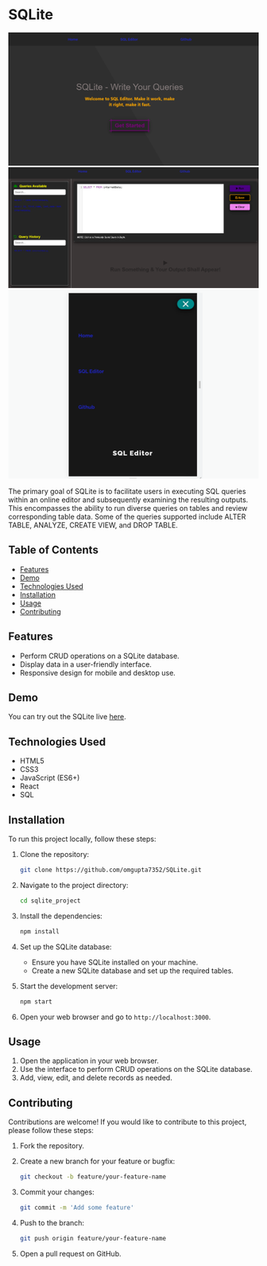 # SQLite

![SQLite](ima1.png)
![](ima2.png)
![](ima3.png)

The primary goal of SQLite is to facilitate users in executing SQL queries within an online editor and subsequently examining the resulting outputs. This encompasses the ability to run diverse queries on tables and review corresponding table data. Some of the queries supported include ALTER TABLE, ANALYZE, CREATE VIEW, and DROP TABLE.

## Table of Contents

- [Features](#features)
- [Demo](#demo)
- [Technologies Used](#technologies-used)
- [Installation](#installation)
- [Usage](#usage)
- [Contributing](#contributing)


## Features

- Perform CRUD operations on a SQLite database.
- Display data in a user-friendly interface.
- Responsive design for mobile and desktop use.

## Demo

You can try out the SQLite live [here](https://sqleditor-sqlite-omgupta.netlify.app/).

## Technologies Used

- HTML5
- CSS3
- JavaScript (ES6+)
- React
- SQL

## Installation

To run this project locally, follow these steps:

1. Clone the repository:

    ```bash
    git clone https://github.com/omgupta7352/SQLite.git
    ```

2. Navigate to the project directory:

    ```bash
    cd sqlite_project
    ```

3. Install the dependencies:

    ```bash
    npm install
    ```

4. Set up the SQLite database:
    - Ensure you have SQLite installed on your machine.
    - Create a new SQLite database and set up the required tables.

5. Start the development server:

    ```bash
    npm start
    ```

6. Open your web browser and go to `http://localhost:3000`.

## Usage

1. Open the application in your web browser.
2. Use the interface to perform CRUD operations on the SQLite database.
3. Add, view, edit, and delete records as needed.

## Contributing

Contributions are welcome! If you would like to contribute to this project, please follow these steps:

1. Fork the repository.
2. Create a new branch for your feature or bugfix:

    ```bash
    git checkout -b feature/your-feature-name
    ```

3. Commit your changes:

    ```bash
    git commit -m 'Add some feature'
    ```

4. Push to the branch:

    ```bash
    git push origin feature/your-feature-name
    ```

5. Open a pull request on GitHub.

